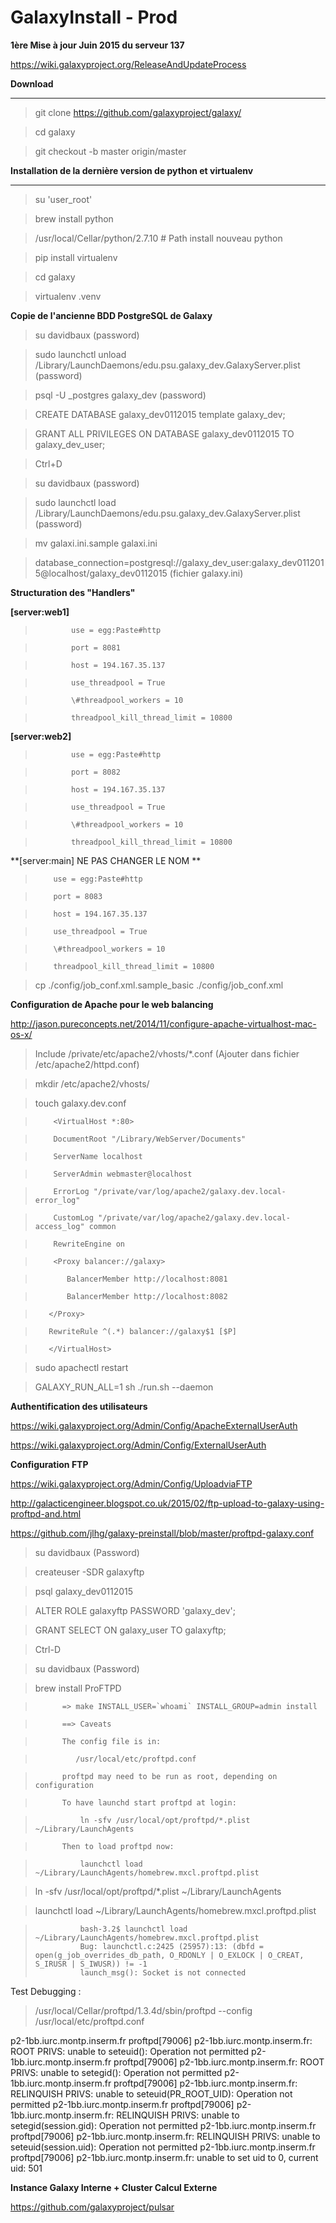 # GalaxyInstall - Prod

**1ère Mise à jour Juin 2015 du serveur 137**

https://wiki.galaxyproject.org/ReleaseAndUpdateProcess

**Download**

***

 > git clone https://github.com/galaxyproject/galaxy/
 
 > cd galaxy
 
 > git checkout -b master origin/master
 
**Installation de la dernière version de python et virtualenv**
 
 
***

 > su 'user_root'
 
 > brew install python
 
 > /usr/local/Cellar/python/2.7.10  # Path install nouveau python
 
 > pip install virtualenv
 
 > cd galaxy
 
 > virtualenv .venv

**Copie de l'ancienne BDD PostgreSQL de Galaxy** 

> su davidbaux (password)

> sudo launchctl unload /Library/LaunchDaemons/edu.psu.galaxy_dev.GalaxyServer.plist (password)

> psql -U _postgres galaxy_dev (password)

> CREATE DATABASE galaxy_dev0112015 template galaxy_dev;

> GRANT ALL PRIVILEGES ON DATABASE galaxy_dev0112015 TO galaxy_dev_user;

> Ctrl+D

> su davidbaux (password)

> sudo launchctl load /Library/LaunchDaemons/edu.psu.galaxy_dev.GalaxyServer.plist (password)

> mv galaxi.ini.sample galaxi.ini

> database_connection=postgresql://galaxy_dev_user:galaxy_dev0112015@localhost/galaxy_dev0112015 (fichier galaxy.ini)



**Structuration des "Handlers"** 

**[server:web1]** 

>             use = egg:Paste#http

>             port = 8081

>             host = 194.167.35.137

>             use_threadpool = True

>             \#threadpool_workers = 10

>             threadpool_kill_thread_limit = 10800


**[server:web2]**

>             use = egg:Paste#http

>             port = 8082

>             host = 194.167.35.137

>             use_threadpool = True

>             \#threadpool_workers = 10

>             threadpool_kill_thread_limit = 10800


**[server:main] NE PAS CHANGER LE NOM ** 

>         use = egg:Paste#http

>         port = 8083

>         host = 194.167.35.137

>         use_threadpool = True

>         \#threadpool_workers = 10

>         threadpool_kill_thread_limit = 10800


> cp ./config/job_conf.xml.sample_basic ./config/job_conf.xml

**Configuration de Apache pour le web balancing** 

http://jason.pureconcepts.net/2014/11/configure-apache-virtualhost-mac-os-x/

> Include /private/etc/apache2/vhosts/*.conf (Ajouter dans fichier /etc/apache2/httpd.conf)

> mkdir /etc/apache2/vhosts/

> touch  galaxy.dev.conf

>         <VirtualHost *:80>

>         DocumentRoot "/Library/WebServer/Documents"

>         ServerName localhost

>         ServerAdmin webmaster@localhost

>         ErrorLog "/private/var/log/apache2/galaxy.dev.local-error_log"

>         CustomLog "/private/var/log/apache2/galaxy.dev.local-access_log" common

>         RewriteEngine on

>         <Proxy balancer://galaxy>

>            BalancerMember http://localhost:8081

>            BalancerMember http://localhost:8082

>        </Proxy>

>        RewriteRule ^(.*) balancer://galaxy$1 [$P]

>        </VirtualHost>


 > sudo apachectl restart
 
 > GALAXY_RUN_ALL=1 sh ./run.sh --daemon
 
**Authentification des utilisateurs** 

 https://wiki.galaxyproject.org/Admin/Config/ApacheExternalUserAuth
 
 https://wiki.galaxyproject.org/Admin/Config/ExternalUserAuth
 
**Configuration FTP** 

https://wiki.galaxyproject.org/Admin/Config/UploadviaFTP

http://galacticengineer.blogspot.co.uk/2015/02/ftp-upload-to-galaxy-using-proftpd-and.html

https://github.com/jlhg/galaxy-preinstall/blob/master/proftpd-galaxy.conf

> su davidbaux (Password)

> createuser -SDR galaxyftp

> psql galaxy_dev0112015

> ALTER ROLE galaxyftp PASSWORD 'galaxy_dev';

> GRANT SELECT ON galaxy_user TO galaxyftp;

> Ctrl-D

> su davidbaux (Password)

>brew install ProFTPD

>           => make INSTALL_USER=`whoami` INSTALL_GROUP=admin install

>           ==> Caveats

>           The config file is in:

>              /usr/local/etc/proftpd.conf

>           proftpd may need to be run as root, depending on configuration

>           To have launchd start proftpd at login:

>               ln -sfv /usr/local/opt/proftpd/*.plist ~/Library/LaunchAgents

>           Then to load proftpd now:

>               launchctl load ~/Library/LaunchAgents/homebrew.mxcl.proftpd.plist

 > ln -sfv /usr/local/opt/proftpd/*.plist ~/Library/LaunchAgents
 
 > launchctl load ~/Library/LaunchAgents/homebrew.mxcl.proftpd.plist
 
>               bash-3.2$ launchctl load ~/Library/LaunchAgents/homebrew.mxcl.proftpd.plist
>               Bug: launchctl.c:2425 (25957):13: (dbfd = open(g_job_overrides_db_path, O_RDONLY | O_EXLOCK | O_CREAT, S_IRUSR | S_IWUSR)) != -1
>               launch_msg(): Socket is not connected
 
 Test Debugging : 
> /usr/local/Cellar/proftpd/1.3.4d/sbin/proftpd --config  /usr/local/etc/proftpd.conf

p2-1bb.iurc.montp.inserm.fr proftpd[79006] p2-1bb.iurc.montp.inserm.fr: ROOT PRIVS: unable to seteuid(): Operation not permitted
p2-1bb.iurc.montp.inserm.fr proftpd[79006] p2-1bb.iurc.montp.inserm.fr: ROOT PRIVS: unable to setegid(): Operation not permitted
p2-1bb.iurc.montp.inserm.fr proftpd[79006] p2-1bb.iurc.montp.inserm.fr: RELINQUISH PRIVS: unable to seteuid(PR_ROOT_UID): Operation not permitted
p2-1bb.iurc.montp.inserm.fr proftpd[79006] p2-1bb.iurc.montp.inserm.fr: RELINQUISH PRIVS: unable to setegid(session.gid): Operation not permitted
p2-1bb.iurc.montp.inserm.fr proftpd[79006] p2-1bb.iurc.montp.inserm.fr: RELINQUISH PRIVS: unable to seteuid(session.uid): Operation not permitted
p2-1bb.iurc.montp.inserm.fr proftpd[79006] p2-1bb.iurc.montp.inserm.fr: unable to set uid to 0, current uid: 501


**Instance Galaxy Interne + Cluster Calcul Externe** 

https://github.com/galaxyproject/pulsar



